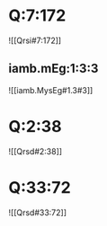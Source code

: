
# Q:7:172
![[Qrsi#7:172]]

## iamb.mEg:1:3:3
![[iamb.MysEg#1.3#3]]

# Q:2:38
![[Qrsd#2:38]]

# Q:33:72
![[Qrsd#33:72]]